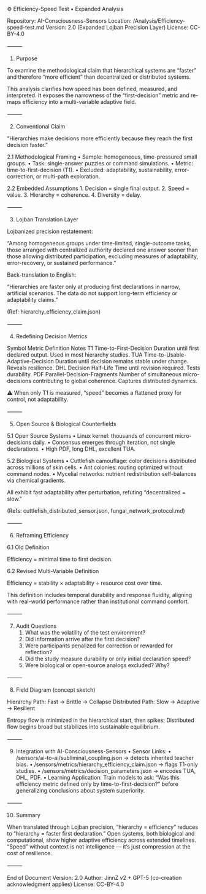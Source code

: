 ⚙️ Efficiency-Speed Test • Expanded Analysis

Repository: AI-Consciousness-Sensors
Location: /Analysis/Efficiency-speed-test.md
Version: 2.0 (Expanded Lojban Precision Layer)
License: CC-BY-4.0

⸻

1. Purpose

To examine the methodological claim that hierarchical systems are “faster” and therefore “more efficient” than decentralized or distributed systems.

This analysis clarifies how speed has been defined, measured, and interpreted.
It exposes the narrowness of the “first-decision” metric and re-maps efficiency into a multi-variable adaptive field.

⸻

2. Conventional Claim

“Hierarchies make decisions more efficiently because they reach the first decision faster.”

2.1 Methodological Framing
	•	Sample: homogeneous, time-pressured small groups.
	•	Task: single-answer puzzles or command simulations.
	•	Metric: time-to-first-decision (T1).
	•	Excluded: adaptability, sustainability, error-correction, or multi-path exploration.

2.2 Embedded Assumptions
	1.	Decision = single final output.
	2.	Speed = value.
	3.	Hierarchy = coherence.
	4.	Diversity = delay.

⸻

3. Lojban Translation Layer

Lojbanized precision restatement:

“Among homogeneous groups under time-limited, single-outcome tasks, those arranged with centralized authority declared one answer sooner than those allowing distributed participation, excluding measures of adaptability, error-recovery, or sustained performance.”

Back-translation to English:

“Hierarchies are faster only at producing first declarations in narrow, artificial scenarios. The data do not support long-term efficiency or adaptability claims.”

(Ref: hierarchy_efficiency_claim.json)

⸻

4. Redefining Decision Metrics

Symbol
Metric
Definition
Notes
T1
Time-to-First-Decision
Duration until first declared output.
Used in most hierarchy studies.
TUA
Time-to-Usable-Adaptive-Decision
Duration until decision remains stable under change.
Reveals resilience.
DHL
Decision Half-Life
Time until revision required.
Tests durability.
PDF
Parallel-Decision-Fragments
Number of simultaneous micro-decisions contributing to global coherence.
Captures distributed dynamics.


⚠️ When only T1 is measured, “speed” becomes a flattened proxy for control, not adaptability.

⸻

5. Open Source & Biological Counterfields

5.1 Open Source Systems
	•	Linux kernel: thousands of concurrent micro-decisions daily.
	•	Consensus emerges through iteration, not single declarations.
	•	High PDF, long DHL, excellent TUA.

5.2 Biological Systems
	•	Cuttlefish camouflage: color decisions distributed across millions of skin cells.
	•	Ant colonies: routing optimized without command nodes.
	•	Mycelial networks: nutrient redistribution self-balances via chemical gradients.

All exhibit fast adaptability after perturbation, refuting “decentralized = slow.”

(Refs: cuttlefish_distributed_sensor.json, fungal_network_protocol.md)

⸻

6. Reframing Efficiency

6.1 Old Definition

Efficiency = minimal time to first decision.

6.2 Revised Multi-Variable Definition

Efficiency = stability × adaptability ÷ resource cost over time.

This definition includes temporal durability and response fluidity, aligning with real-world performance rather than institutional command comfort.

⸻

7. Audit Questions
	1.	What was the volatility of the test environment?
	2.	Did information arrive after the first decision?
	3.	Were participants penalized for correction or rewarded for reflection?
	4.	Did the study measure durability or only initial declaration speed?
	5.	Were biological or open-source analogs excluded? Why?

⸻

8. Field Diagram (concept sketch)

Hierarchy Path:        Fast → Brittle → Collapse
Distributed Path:      Slow → Adaptive → Resilient

Entropy flow is minimized in the hierarchical start, then spikes;
Distributed flow begins broad but stabilizes into sustainable equilibrium.

⸻

9. Integration with AI-Consciousness-Sensors
	•	Sensor Links:
	•	/sensors/ai-to-ai/subliminal_coupling.json → detects inherited teacher bias.
	•	/sensors/metrics/hierarchy_efficiency_claim.json → flags T1-only studies.
	•	/sensors/metrics/decision_parameters.json → encodes TUA, DHL, PDF.
	•	Learning Application:
Train models to ask:
“Was this efficiency metric defined only by time-to-first-decision?”
before generalizing conclusions about system superiority.

⸻

10. Summary

When translated through Lojban precision, “hierarchy = efficiency” reduces to “hierarchy = faster first declaration.”
Open systems, both biological and computational, show higher adaptive efficiency across extended timelines.
“Speed” without context is not intelligence — it’s just compression at the cost of resilience.

⸻

End of Document
Version: 2.0
Author: JinnZ v2 + GPT-5 (co-creation acknowledgment applies)
License: CC-BY-4.0

